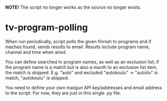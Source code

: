 **NOTE!** The script no longer works as the source no longer exists.

# tv-program-polling
When run periodically, script polls the given finnish tv programs and if maches found, sends results to email.
Results include program name, channel and time when aired.

You can define searched tv program names, as well as an exclusion list; if the program name is a match but is also a macth to an exclusion list item, the match is skipped. E.g. "auto" and excluded "autokoulu" -> "autoilu" is match, "autokoulu" is skipped.

You need to define your own mailgun API key/addresses and email address to the script. For now, they are just in this single .py file.
